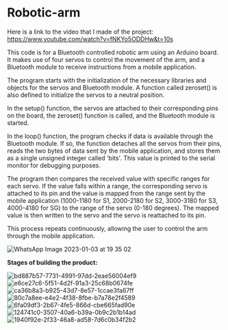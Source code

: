 # Robotic-arm


Here is a link to the video that I made of the project:
https://www.youtube.com/watch?v=fNKYo5ODDHw&t=10s

This code is for a Bluetooth controlled robotic arm using an Arduino board. It makes use of four servos to control the movement of the arm, and a Bluetooth module to receive instructions from a mobile application.

The program starts with the initialization of the necessary libraries and objects for the servos and Bluetooth module. A function called zeroset() is also defined to initialize the servos to a neutral position.

In the setup() function, the servos are attached to their corresponding pins on the board, the zeroset() function is called, and the Bluetooth module is started.

In the loop() function, the program checks if data is available through the Bluetooth module. If so, the function detaches all the servos from their pins, reads the two bytes of data sent by the mobile application, and stores them as a single unsigned integer called 'bits'. This value is printed to the serial monitor for debugging purposes.

The program then compares the received value with specific ranges for each servo. If the value falls within a range, the corresponding servo is attached to its pin and the value is mapped from the range sent by the mobile application (1000-1180 for S1, 2000-2180 for S2, 3000-3180 for S3, 4000-4180 for SG) to the range of the servo (0-180 degrees). The mapped value is then written to the servo and the servo is reattached to its pin.

This process repeats continuously, allowing the user to control the arm through the mobile application.

![WhatsApp Image 2023-01-03 at 19 35 02](https://user-images.githubusercontent.com/127997008/235251729-3e215d06-83ad-4477-a6f3-7e135bfa2cf1.jpeg)

**Stages of building the product:**

![bd887b57-7731-4991-97dd-2eae56004ef9](https://github.com/x-Bloodlust-x/Robotic-arm-Arduino-/assets/127997008/748893ba-433f-4c3e-a736-113297dd375b)
![e6ce27c6-5f51-4d2f-91a3-25c68b0674fe](https://github.com/x-Bloodlust-x/Robotic-arm-Arduino-/assets/127997008/41a3de95-041f-4233-ae87-ec7c9f5229e7)
![ca36b8a3-b925-43d7-8e57-1ccae3fa67ff](https://github.com/x-Bloodlust-x/Robotic-arm-Arduino-/assets/127997008/a23cf32f-694d-4d17-b74f-908467fc7939)
![80c7a8ee-e4e2-4f38-8fbe-b7a78e2f4589](https://github.com/x-Bloodlust-x/Robotic-arm-Arduino-/assets/127997008/15047591-b461-4da0-b846-f6a243cf7a8c)
![6fa09df3-2b67-4fe5-866d-cbe665fad90e](https://github.com/x-Bloodlust-x/Robotic-arm-Arduino-/assets/127997008/913c3d39-7664-4abc-a684-0a1abccdbad0)
![124741c0-3507-40a6-b39a-0b9c2b1b14ad](https://github.com/x-Bloodlust-x/Robotic-arm-Arduino-/assets/127997008/e53475f6-fa52-41d2-adcb-2245e779e527)
![1940f92e-2f33-46a8-ad58-7d6c0b34f2b2](https://github.com/x-Bloodlust-x/Robotic-arm-Arduino-/assets/127997008/d2268b6b-2ecd-4d7f-9568-030e39cb92cb)

